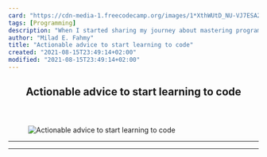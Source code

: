 ```yaml
---
card: "https://cdn-media-1.freecodecamp.org/images/1*XthWUtD_NU-VJ7ESA2qX3A.jpeg"
tags: [Programming]
description: "When I started sharing my journey about mastering programming"
author: "Milad E. Fahmy"
title: "Actionable advice to start learning to code"
created: "2021-08-15T23:49:14+02:00"
modified: "2021-08-15T23:49:14+02:00"
---
```

<div class="site-wrapper">
<main id="site-main" class="site-main outer">
<div class="inner">
<article class="post-full post tag-programming tag-coding tag-software-development tag-software-engineering tag-learning-to-code ">
<header class="post-full-header">
<h1 class="post-full-title">Actionable advice to start learning to code</h1>
</header>
<figure class="post-full-image">
<picture>
<source media="(max-width: 700px)" sizes="1px" srcset="data:image/gif;base64,R0lGODlhAQABAIAAAAAAAP///yH5BAEAAAAALAAAAAABAAEAAAIBRAA7 1w">
<source media="(min-width: 701px)" sizes="(max-width: 800px) 400px,
(max-width: 1170px) 700px,
1400px" srcset="https://cdn-media-1.freecodecamp.org/images/1*XthWUtD_NU-VJ7ESA2qX3A.jpeg 300w,
https://cdn-media-1.freecodecamp.org/images/1*XthWUtD_NU-VJ7ESA2qX3A.jpeg 600w,
https://cdn-media-1.freecodecamp.org/images/1*XthWUtD_NU-VJ7ESA2qX3A.jpeg 1000w,
https://cdn-media-1.freecodecamp.org/images/1*XthWUtD_NU-VJ7ESA2qX3A.jpeg 2000w">
<img onerror="this.style.display='none'" src="https://cdn-media-1.freecodecamp.org/images/1*XthWUtD_NU-VJ7ESA2qX3A.jpeg" alt="Actionable advice to start learning to code">
</picture>
</figure>
<section class="post-full-content">
<div class="post-content">
</div>
<hr>
<hr>
</section>
</article>
</div>
</main>
</div>
<!-- Google Tag Manager (noscript) -->
<!-- End Google Tag Manager (noscript) -->
